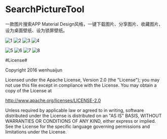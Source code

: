 # SearchPictureTool
一款图片搜索APP
Material Design风格，一键下载图片、分享图片、收藏图片、设为桌面壁纸、设为锁屏壁纸。

![1](https://github.com/wenhuaijun/SearchPictureTool/blob/master/introduce/intro1.jpg "")
![2](https://github.com/wenhuaijun/SearchPictureTool/blob/master/introduce/intro2.jpg "")
![3](https://github.com/wenhuaijun/SearchPictureTool/blob/master/introduce/intro3.jpg "")
![4](https://github.com/wenhuaijun/SearchPictureTool/blob/master/introduce/intro4.jpg "")

![5](https://github.com/wenhuaijun/SearchPictureTool/blob/master/introduce/intro5.jpg "")
![6](https://github.com/wenhuaijun/SearchPictureTool/blob/master/introduce/intro6.jpg "")
![7](https://github.com/wenhuaijun/SearchPictureTool/blob/master/introduce/intro6.jpg "")
![8](https://github.com/wenhuaijun/SearchPictureTool/blob/master/introduce/intro6.jpg "")





#License#

Copyright 2016 wenhuaijun

Licensed under the Apache License, Version 2.0 (the "License");
you may not use this file except in compliance with the License.
You may obtain a copy of the License at

   http://www.apache.org/licenses/LICENSE-2.0

Unless required by applicable law or agreed to in writing, software
distributed under the License is distributed on an "AS IS" BASIS,
WITHOUT WARRANTIES OR CONDITIONS OF ANY KIND, either express or implied.
See the License for the specific language governing permissions and
limitations under the License.
